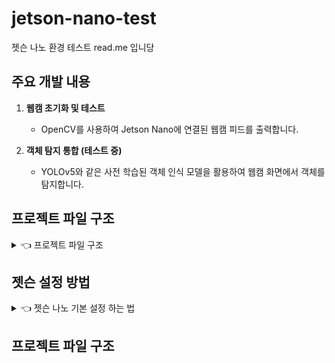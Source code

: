 # jetson-nano-test
젯슨 나노 환경 테스트 read.me 입니당
 
## 주요 개발 내용
1. **웹캠 초기화 및 테스트**
   - OpenCV를 사용하여 Jetson Nano에 연결된 웹캠 피드를  출력합니다.

2. **객체 탐지 통합 (테스트 중)**
   - YOLOv5와 같은 사전 학습된 객체 인식 모델을 활용하여 웹캠 화면에서 객체를 탐지합니다.

## 프로젝트 파일 구조
<details><summary>👈 프로젝트 파일 구조
</summary>
   
```plaintext
jetson-nano-test/
├── README.md               # 프로젝트 설명 문서
├── requirements.txt        # 프로젝트에서 사용하는 Python 라이브러리 목록
├── .gitignore              # Git에서 제외할 파일/폴더 목록
├── src/                    # 소스 코드 디렉토리
│   ├── main.py             # 메인 실행 파일 (학습 모델과 OpenCV 통합 코드)
│   ├── camera_test.py      # 웹캠 초기화 및 테스트 코드
│   ├── csi_camera_test.py  # csi 카메라 테스트 코드
```
</details>



## 젯슨 설정 방법
<details><summary> 👈  젯슨 나노 기본 설정 하는 법
</summary>
   
### - 젯슨 나노 기본 셋팅 사이트 - 
```plaintext
- nvidia developer 사이트             https://www.sdcard.org/downloads/formatter/ 
- SD카드 포맷 프로그램 사이트         https://developer.nvidia.com/embedded/downloads
- SD카드 이미지 로더 프로그램 사이트  https://www.balena.io/etcher/
```
### 순서대로 잘 따라 오기
### 1. SD 카드 포멧 하기 
### 2. OS 다운로드 (nvidia developer 에서 다운)
## 3. OS 이미지 읽기 (SD 카드에 저장 하는 단계)

![image](https://github.com/user-attachments/assets/4b4d3e50-8981-46e8-b525-0b13d052bb0b)

### 3-1. Flash from file 클릭 엔비디아에서 다운 받은 폴더 압축 해제 후 선택

![image](https://github.com/user-attachments/assets/224865b4-e5cf-4ef0-a341-27add03cc233)

### 3-2 .Select target 을 클릭해 SD카드를 선택하고 'Select' -> 완료 후 'Flash' 클릭


## 4. img 파일이 저장된 SD카드를 Jetson Nano에 연결한다.
  - 젯슨 나노 준비물(모니터, 키보드, 마우스, 전원, wifi 동글)

## 5. `system configuration` 에서 `continue` 를 클릭해 설정 시작
   - 언어 선택 = `English`
   - keyboard layout = `English(US)`
   - 와이 파이 연결하기
   - 지역 선택 = `seoul`
   - 사용자 정보 입력 =  `pick a username` , `paswword` 는 **무조건 기억하기**
   - APP Partition Size = `30422`   
   - SWAP File 생성 할지 선택
   - 전력 모드  = `MAXN`

## 6. swap 사이즈 변경   
 - 현재 사이즈 확인 `free -m`
 - `sudo gedit(nano, mousepad...)/etc/systemd/nvzramconfig.sh` 입력
 - `mem=$((("${totalmem}" / 2 / "${NRDEVICES}") * 1024))` 부분 찾기
 - `mem=$((("${totalmem}" / 2 / "${NRDEVICES}") * 1024 * 2))` 변경
 - 재부팅 후 확인 후
**이제 편하게 사용하기~**


-  [기본 세팅시 참고](#https://velog.io/@tilkoas35/Jetson-Nano-OS-%EC%84%A4%EC%B9%98-%EB%B0%8F-%EC%B4%88%EA%B8%B0-%EC%84%A4%EC%A0%95!)    
-  [swap 사이즈 변경](#https://t-shaped-person.tistory.com/20)    


</details>

## 프로젝트 파일 구조
